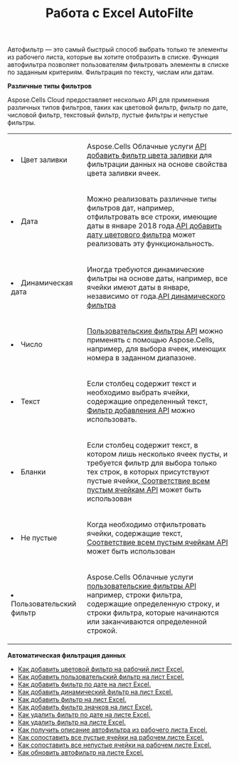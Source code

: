 ﻿---
title: Работа с Excel AutoFilte
second_title: Aspose.Cells Cloud Documen
linktitle: Автофильтр
type: docs
url: /ru/autofilter/
aliases: [/working-with-autofilter/]
keywords: Get, add, delete, and so on for auto filter on an Excel worksheet
description: API облака Aspose.Cells поддерживают получение, добавление, удаление и т. д. для автоматического фильтра на листе Excel. SDK поддерживает различные языки разработки. Они включают Android, C#, Go, Java, NodeJS, Perl, PHP, Python, Ruby и Swift
weight: 100
kwords: Excel, Office Облако, REST API, Электронная таблица, PDF, CSV, Json, Markdown, Автофильтр
---
Автофильтр — это самый быстрый способ выбрать только те элементы из рабочего листа, которые вы хотите отобразить в списке. Функция автофильтра позволяет пользователям фильтровать элементы в списке по заданным критериям. Фильтрация по тексту, числам или датам.

**Различные типы фильтров**

Aspose.Cells Cloud предоставляет несколько API для применения различных типов фильтров, таких как цветовой фильтр, фильтр по дате, числовой фильтр, текстовый фильтр, пустые фильтры и непустые фильтры.

<table class="table table-striped">
  <tr>
  <td class="col-md-2"> <li>Цвет заливки</li> </td>
  <td class="col-md-10">
  <p>Aspose.Cells Облачные услуги
 <a href="/cells/ru/autofilter/add-color-filter/">API добавить фильтр цвета заливки</a>
для фильтрации данных на основе свойства цвета заливки ячеек.</p>
  </td>
  </tr>
  <tr>
    <td class="col-md-2"> <li>Дата</li> </td>
  <td class="col-md-10">
  <p>
 Можно реализовать различные типы фильтров дат, например, отфильтровать все строки, имеющие даты в январе 2018 года.<a href="/cells/ru/autofilter/add-date-filter/">API добавить дату цветового фильтра</a> может реализовать эту функциональность.
</p>
  </td>
  </tr>
    <tr>
    <td class="col-md-2"> <li>Динамическая дата</li> </td>
  <td class="col-md-10">
  <p>
 Иногда требуются динамические фильтры на основе даты, например, все ячейки имеют даты в январе, независимо от года.<a href="/cells/ru/autofilter/add-dynamic-filter/">API динамического фильтра</a>  
</p>
  </td>
  </tr>
      <tr>
    <td class="col-md-2"> <li>Число</li> </td>
  <td class="col-md-10">
  <p>
<a href="/cells/ru/autofilter/add-filter/">Пользовательские фильтры API</a> можно применять с помощью Aspose.Cells, например, для выбора ячеек, имеющих номера в заданном диапазоне.
</p>
  </td>
  </tr>
        <tr>
    <td class="col-md-2"> <li>Текст</li> </td>
  <td class="col-md-10">
  <p>
 Если столбец содержит текст и необходимо выбрать ячейки, содержащие определенный текст,<a href="/cells/ru/autofilter/add-filter/"> Фильтр добавления API</a> можно использовать.
</p>
  </td>
  </tr>
          <tr>
    <td class="col-md-2"> <li>Бланки</li> </td>
  <td class="col-md-10">
  <p>

 Если столбец содержит текст, в котором лишь несколько ячеек пусты, и требуется фильтр для выбора только тех строк, в которых присутствуют пустые ячейки,<a href="/cells/ru/autofilter/match-all-blank/"> Соответствие всем пустым ячейкам API</a> может быть использован
</p>
  </td>
  </tr>
            <tr>
    <td class="col-md-2"> <li>Не пустые</li> </td>
  <td class="col-md-10">
  <p>

 Когда необходимо отфильтровать ячейки, содержащие текст,<a href="/cells/ru/autofilter/match-all-blank/"> Соответствие всем пустым ячейкам API</a> может быть использован
</p>
  </td>
  </tr>
              <tr>
    <td class="col-md-2"> <li>Пользовательский фильтр</li> </td>
  <td class="col-md-10">
  <p>
 Aspose.Cells Облачные услуги<a href="/cells/ru/autofilter/add-dynamic-filter/"> пользовательские фильтры API</a> например, строки фильтра, содержащие определенную строку, и строки фильтра, которые начинаются или заканчиваются определенной строкой.
</p>
  </td>
  </tr>
</table>

**Автоматическая фильтрация данных**

- [Как добавить цветовой фильтр на рабочий лист Excel.](/cells/ru/autofilter/add-color-filter/)
- [Как добавить пользовательский фильтр на лист Excel.](/cells/ru/autofilter/add-custom-filter/)
- [Как добавить фильтр по дате на лист Excel.](/cells/ru/autofilter/add-date-filter/)
- [Как добавить динамический фильтр на лист Excel.](/cells/ru/autofilter/add-dynamic-filter/)
- [Как добавить фильтр на лист Excel.](/cells/ru/autofilter/add-filter/)
- [Как добавить фильтр значков на лист Excel.](/cells/ru/autofilter/add-icon-filter/)
- [Как удалить фильтр по дате на листе Excel.](/cells/ru/autofilter/delete-a-date-filter/)
- [Как удалить фильтр на листе Excel.](/cells/ru/delete-filter/)
- [Как получить описание автофильтра из рабочего листа Excel.](/cells/ru/autofilter/get/)
- [Как сопоставить все пустые ячейки на рабочем листе Excel.](/cells/ru/autofilter/match-all-blank/)
- [Как сопоставить все непустые ячейки на рабочем листе Excel.](/cells/ru/autofilter/match-all-non-blank/)
- [Как обновить автофильтр на листе Excel.](/cells/ru/autofilter/refresh/)
